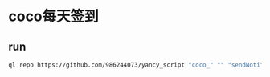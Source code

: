 # coco每天签到

## run

```bash
ql repo https://github.com/986244073/yancy_script "coco_" "" "sendNotify.js"
```
